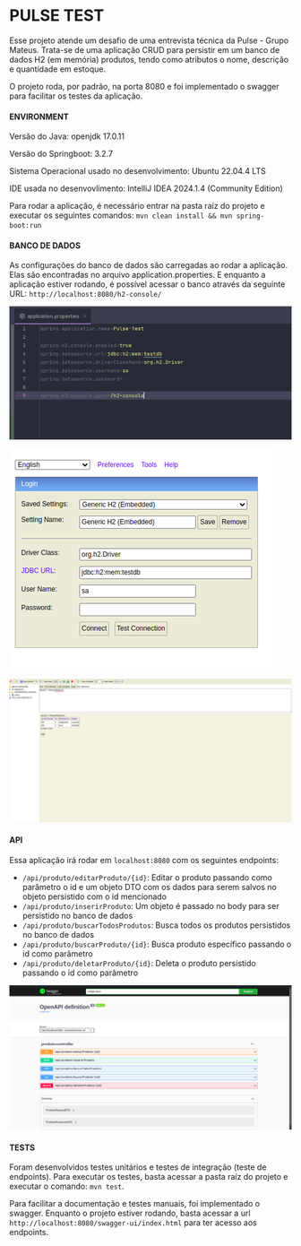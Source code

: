# PULSE TEST

Esse projeto atende um desafio de uma entrevista técnica da Pulse - Grupo Mateus. Trata-se de uma aplicação CRUD para persistir em um banco de dados H2 (em memória) produtos, tendo como atributos o nome, descrição e quantidade em estoque.

O projeto roda, por padrão, na porta 8080 e foi implementado o swagger para facilitar os testes da aplicação.

#### ENVIRONMENT

Versão do Java: openjdk 17.0.11

Versão do Springboot: 3.2.7

Sistema Operacional usado no desenvolvimento: Ubuntu 22.04.4 LTS

IDE usada no desenvovlimento: IntelliJ IDEA 2024.1.4 (Community Edition)

Para rodar a aplicação, é necessário entrar na pasta raíz do projeto e executar os seguintes comandos: `mvn clean install && mvn spring-boot:run`

#### BANCO DE DADOS 

As configurações do banco de dados são carregadas ao rodar a aplicação. Elas são encontradas no arquivo application.properties. E enquanto a aplicação estiver rodando, é possível acessar o banco através da seguinte URL: `http://localhost:8080/h2-console/`

![alt text](https://github.com/iigorpaiva/pulse-test/blob/master/src/images/application-properties.png?raw=true)

![alt text](https://github.com/iigorpaiva/pulse-test/blob/master/src/images/h2-database.png?raw=true)

![alt text](https://github.com/iigorpaiva/pulse-test/blob/master/src/images/database-produtos.png?raw=true)

#### API 

Essa aplicação irá rodar em `localhost:8080` com os seguintes endpoints:

- `/api/produto/editarProduto/{id}`: Editar o produto passando como parâmetro o id e um objeto DTO com os dados para serem salvos no objeto persistido com o id mencionado 
- `/api/produto/inserirProduto`: Um objeto é passado no body para ser persistido no banco de dados
- `/api/produto/buscarTodosProdutos`: Busca todos os produtos persistidos no banco de dados
- `/api/produto/buscarProduto/{id}`: Busca produto específico passando o id como parâmetro
- `/api/produto/deletarProduto/{id}`: Deleta o produto persistido passando o id como parâmetro

![alt text](https://github.com/iigorpaiva/pulse-test/blob/master/src/images/swagger-endpoints.png?raw=true)

#### TESTS

Foram desenvolvidos testes unitários e testes de integração (teste de endpoints). Para executar os testes, basta acessar a pasta raíz do projeto e executar o comando: `mvn test`.

Para facilitar a documentação e testes manuais, foi implementado o swagger. Enquanto o projeto estiver rodando, basta acessar a url `http://localhost:8080/swagger-ui/index.html` para ter acesso aos endpoints.